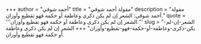 +++
author = "أحمد شوقي"
title = "مقولة أحمد شوقي"
description = "مقولة أحمد شوقي: الشعر إن لم يكن ذكرى وعاطفة أو حكمة فهو تقطيع وأوزان."
quote = '''الشعر إن لم يكن ذكرى وعاطفة أو حكمة فهو تقطيع وأوزان.'''
slug = "الشعر-إن-لم-يكن-ذكرى-وعاطفة-أو-حكمة-فهو-تقطيع-وأوزان"
+++
الشعر إن لم يكن ذكرى وعاطفة أو حكمة فهو تقطيع وأوزان.
